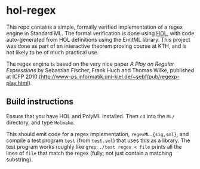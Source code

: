 # hol-regex

This repo contains a simple, formally verified implementation of a regex engine in Standard ML.
The formal verification is done using [HOL](https://hol-theorem-prover.org/), with code auto-generated from HOL definitions using the EmitML library.
This project was done as part of an interactive theorem proving course at KTH, and is not likely to be of much practical use.

The regex engine is based on the very nice paper *A Play on Regular Expressions* by Sebastian Fischer, Frank Huch and Thomas Wilke, published at ICFP 2010 (http://www-ps.informatik.uni-kiel.de/~sebf/pub/regexp-play.html).

## Build instructions

Ensure that you have HOL and PolyML installed.
Then `cd` into the `ML/` directory, and type `Holmake`.

This should emit code for a regex implementation, `regexML.{sig,sml}`,
and compile a test program `test` (from `test.sml`) that uses this as a library.
The test program works roughly like `grep`: `./test regex < file` prints all the lines of `file` that match the regex (fully; not just contain a matching substring).
